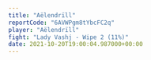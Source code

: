 ```yaml
---
title: "Aëlendrïll"
reportCode: "6AVWPgm8tYbcFC2q"
player: "Aëlendrïll"
fight: "Lady Vashj - Wipe 2 (11%)"
date: 2021-10-20T19:00:04.987000+00:00
---
```

